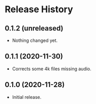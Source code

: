 Release History
===============

0.1.2 (unreleased)
------------------

- Nothing changed yet.


0.1.1 (2020-11-30)
------------------

- Corrects some 4k files missing audio.


0.1.0 (2020-11-28)
------------------

- Initial release.
